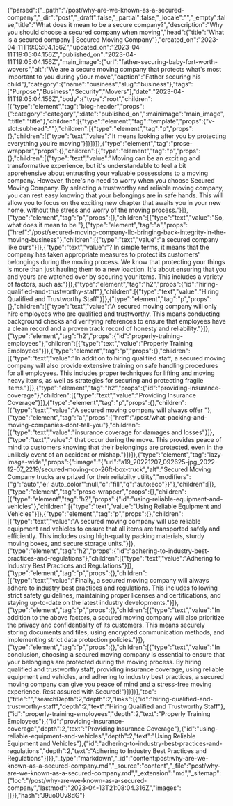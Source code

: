 {"parsed":{"_path":"/post/why-are-we-known-as-a-secured-company","_dir":"post","_draft":false,"_partial":false,"_locale":"","_empty":false,"title":"What does it mean to be a secure company?","description":"Why you should choose a secured company when moving","head":{"title":"What is a secured company | Secured Moving Company"},"created_on":"2023-04-11T19:05:04.156Z","updated_on":"2023-04-11T19:05:04.156Z","published_on":"2023-04-11T19:05:04.156Z","main_image":{"url":"father-securing-baby-fort-worth-wovers","alt":"We are a secure moving company that protects what's most important to you during y9our move","caption":"Father securing his child"},"category":{"name":"business","slug":"business"},"tags":["Purpose","Business","Security","Movers"],"date":"2023-04-11T19:05:04.156Z","body":{"type":"root","children":[{"type":"element","tag":"blog-header","props":{":category":"category",":date":"published_on",":mainimage":"main_image",":title":"title"},"children":[{"type":"element","tag":"template","props":{"v-slot:subhead":""},"children":[{"type":"element","tag":"p","props":{},"children":[{"type":"text","value":"It means looking after you by protecting everything you’re moving"}]}]}]},{"type":"element","tag":"prose-wrapper","props":{},"children":[{"type":"element","tag":"p","props":{},"children":[{"type":"text","value":"Moving can be an exciting and transformative experience, but it's understandable to feel a bit apprehensive about entrusting your valuable possessions to a moving company. However, there's no need to worry when you choose Secured Moving Company. By selecting a trustworthy and reliable moving company, you can rest easy knowing that your belongings are in safe hands. This will allow you to focus on the exciting new chapter that awaits you in your new home, without the stress and worry of the moving process."}]},{"type":"element","tag":"p","props":{},"children":[{"type":"text","value":"So, what does it mean to be "},{"type":"element","tag":"a","props":{"href":"/post/secured-moving-company-llc-bringing-back-integrity-in-the-moving-business"},"children":[{"type":"text","value":"a secured company like ours"}]},{"type":"text","value":"? In simple terms, it means that the company has taken appropriate measures to protect its customers' belongings during the moving process. We know that protecting your things is more than just hauling them to a new loaction. It's about ensuring that you and yours are watched over by securing your items. This includes a variety of factors, such as:"}]},{"type":"element","tag":"h2","props":{"id":"hiring-qualified-and-trustworthy-staff"},"children":[{"type":"text","value":"Hiring Qualified and Trustworthy Staff"}]},{"type":"element","tag":"p","props":{},"children":[{"type":"text","value":"A secured moving company will only hire employees who are qualified and trustworthy. This means conducting background checks and verifying references to ensure that employees have a clean record and a proven track record of honesty and reliability."}]},{"type":"element","tag":"h2","props":{"id":"properly-training-employees"},"children":[{"type":"text","value":"Properly Training Employees"}]},{"type":"element","tag":"p","props":{},"children":[{"type":"text","value":"In addition to hiring qualified staff, a secured moving company will also provide extensive training on safe handling procedures for all employees. This includes proper techniques for lifting and moving heavy items, as well as strategies for securing and protecting fragile items."}]},{"type":"element","tag":"h2","props":{"id":"providing-insurance-coverage"},"children":[{"type":"text","value":"Providing Insurance Coverage"}]},{"type":"element","tag":"p","props":{},"children":[{"type":"text","value":"A secured moving company will always offer "},{"type":"element","tag":"a","props":{"href":"/post/what-packing-and-moving-companies-dont-tell-you"},"children":[{"type":"text","value":"insurance coverage for damages and losses"}]},{"type":"text","value":" that occur during the move. This provides peace of mind to customers knowing that their belongings are protected, even in the unlikely event of an accident or mishap."}]}]},{"type":"element","tag":"lazy-image-wide","props":{":image":"{\"url\":\"a19_20221207_092625-jpg_2022-12-07_2219/secured-moving-co-26ft-box-truck\",\"alt\":\"Secured Moving Company trucks are prized for their reliabilty utility\",\"modifiers\":{\"g\":\"auto\",\"e:' auto_color'\":null,\"c\":\"fill\",\"q\":\"auto:eco\"}}"},"children":[]},{"type":"element","tag":"prose-wrapper","props":{},"children":[{"type":"element","tag":"h2","props":{"id":"using-reliable-equipment-and-vehicles"},"children":[{"type":"text","value":"Using Reliable Equipment and Vehicles"}]},{"type":"element","tag":"p","props":{},"children":[{"type":"text","value":"A secured moving company will use reliable equipment and vehicles to ensure that all items are transported safely and efficiently. This includes using high-quality packing materials, sturdy moving boxes, and secure storage units."}]},{"type":"element","tag":"h2","props":{"id":"adhering-to-industry-best-practices-and-regulations"},"children":[{"type":"text","value":"Adhering to Industry Best Practices and Regulations"}]},{"type":"element","tag":"p","props":{},"children":[{"type":"text","value":"Finally, a secured moving company will always adhere to industry best practices and regulations. This includes following strict safety guidelines, maintaining proper licenses and certifications, and staying up-to-date on the latest industry developments."}]},{"type":"element","tag":"p","props":{},"children":[{"type":"text","value":"In addition to the above factors, a secured moving company will also prioritize the privacy and confidentiality of its customers. This means securely storing documents and files, using encrypted communication methods, and implementing strict data protection policies."}]},{"type":"element","tag":"p","props":{},"children":[{"type":"text","value":"In conclusion, choosing a secured moving company is essential to ensure that your belongings are protected during the moving process. By hiring qualified and trustworthy staff, providing insurance coverage, using reliable equipment and vehicles, and adhering to industry best practices, a secured moving company can give you peace of mind and a stress-free moving experience. Rest assured with Secured!"}]}]}],"toc":{"title":"","searchDepth":2,"depth":2,"links":[{"id":"hiring-qualified-and-trustworthy-staff","depth":2,"text":"Hiring Qualified and Trustworthy Staff"},{"id":"properly-training-employees","depth":2,"text":"Properly Training Employees"},{"id":"providing-insurance-coverage","depth":2,"text":"Providing Insurance Coverage"},{"id":"using-reliable-equipment-and-vehicles","depth":2,"text":"Using Reliable Equipment and Vehicles"},{"id":"adhering-to-industry-best-practices-and-regulations","depth":2,"text":"Adhering to Industry Best Practices and Regulations"}]}},"_type":"markdown","_id":"content:post:why-are-we-known-as-a-secured-company.md","_source":"content","_file":"post/why-are-we-known-as-a-secured-company.md","_extension":"md","_sitemap":{"loc":"/post/why-are-we-known-as-a-secured-company","lastmod":"2023-04-13T21:08:04.316Z","images":[]}},"hash":"J9uo0Uv8dG"}